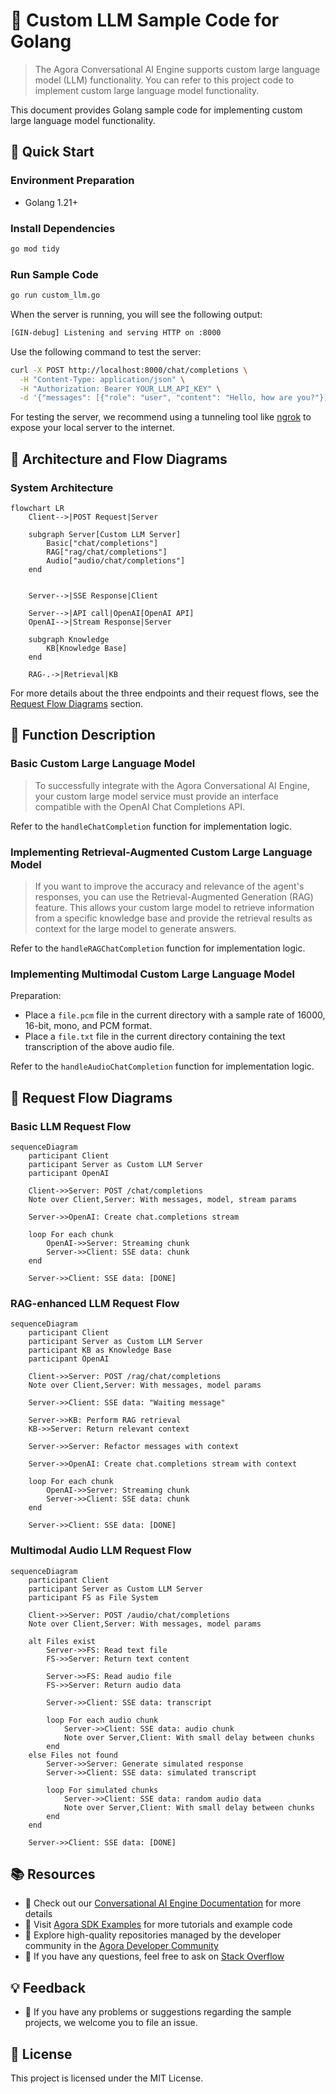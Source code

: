 # 🌟 Custom LLM Sample Code for Golang

> The Agora Conversational AI Engine supports custom large language model (LLM) functionality. You can refer to this project code to implement custom large language model functionality.

This document provides Golang sample code for implementing custom large language model functionality.

## 🚀 Quick Start

### Environment Preparation

- Golang 1.21+

### Install Dependencies

```bash
go mod tidy
```

### Run Sample Code

```bash
go run custom_llm.go
```

When the server is running, you will see the following output:

```bash
[GIN-debug] Listening and serving HTTP on :8000
```

Use the following command to test the server:

```bash
curl -X POST http://localhost:8000/chat/completions \
  -H "Content-Type: application/json" \
  -H "Authorization: Bearer YOUR_LLM_API_KEY" \
  -d '{"messages": [{"role": "user", "content": "Hello, how are you?"}], "stream": true, "model": "gpt-4o-mini"}'
```

For testing the server, we recommend using a tunneling tool like [ngrok](https://ngrok.com/) to expose your local server to the internet.

## 🔄 Architecture and Flow Diagrams

### System Architecture

```mermaid
flowchart LR
    Client-->|POST Request|Server

    subgraph Server[Custom LLM Server]
        Basic["chat/completions"]
        RAG["rag/chat/completions"]
        Audio["audio/chat/completions"]
    end


    Server-->|SSE Response|Client

    Server-->|API call|OpenAI[OpenAI API]
    OpenAI-->|Stream Response|Server

    subgraph Knowledge
        KB[Knowledge Base]
    end

    RAG-.->|Retrieval|KB
```

For more details about the three endpoints and their request flows, see the [Request Flow Diagrams](#📝-request-flow-diagrams) section.

## 📖 Function Description

### Basic Custom Large Language Model

> To successfully integrate with the Agora Conversational AI Engine, your custom large model service must provide an interface compatible with the OpenAI Chat Completions API.

Refer to the `handleChatCompletion` function for implementation logic.

### Implementing Retrieval-Augmented Custom Large Language Model

> If you want to improve the accuracy and relevance of the agent's responses, you can use the Retrieval-Augmented Generation (RAG) feature. This allows your custom large model to retrieve information from a specific knowledge base and provide the retrieval results as context for the large model to generate answers.

Refer to the `handleRAGChatCompletion` function for implementation logic.

### Implementing Multimodal Custom Large Language Model

Preparation:

- Place a `file.pcm` file in the current directory with a sample rate of 16000, 16-bit, mono, and PCM format.
- Place a `file.txt` file in the current directory containing the text transcription of the above audio file.

Refer to the `handleAudioChatCompletion` function for implementation logic.

## 📝 Request Flow Diagrams

### Basic LLM Request Flow

```mermaid
sequenceDiagram
    participant Client
    participant Server as Custom LLM Server
    participant OpenAI

    Client->>Server: POST /chat/completions
    Note over Client,Server: With messages, model, stream params

    Server->>OpenAI: Create chat.completions stream

    loop For each chunk
        OpenAI->>Server: Streaming chunk
        Server->>Client: SSE data: chunk
    end

    Server->>Client: SSE data: [DONE]
```

### RAG-enhanced LLM Request Flow

```mermaid
sequenceDiagram
    participant Client
    participant Server as Custom LLM Server
    participant KB as Knowledge Base
    participant OpenAI

    Client->>Server: POST /rag/chat/completions
    Note over Client,Server: With messages, model params

    Server->>Client: SSE data: "Waiting message"

    Server->>KB: Perform RAG retrieval
    KB->>Server: Return relevant context

    Server->>Server: Refactor messages with context

    Server->>OpenAI: Create chat.completions stream with context

    loop For each chunk
        OpenAI->>Server: Streaming chunk
        Server->>Client: SSE data: chunk
    end

    Server->>Client: SSE data: [DONE]
```

### Multimodal Audio LLM Request Flow

```mermaid
sequenceDiagram
    participant Client
    participant Server as Custom LLM Server
    participant FS as File System

    Client->>Server: POST /audio/chat/completions
    Note over Client,Server: With messages, model params

    alt Files exist
        Server->>FS: Read text file
        FS->>Server: Return text content

        Server->>FS: Read audio file
        FS->>Server: Return audio data

        Server->>Client: SSE data: transcript

        loop For each audio chunk
            Server->>Client: SSE data: audio chunk
            Note over Server,Client: With small delay between chunks
        end
    else Files not found
        Server->>Server: Generate simulated response
        Server->>Client: SSE data: simulated transcript

        loop For simulated chunks
            Server->>Client: SSE data: random audio data
            Note over Server,Client: With small delay between chunks
        end
    end

    Server->>Client: SSE data: [DONE]
```

## 📚 Resources

- 📖 Check out our [Conversational AI Engine Documentation](https://doc.agora.io/doc/convoai/restful/landing-page) for more details
- 🧩 Visit [Agora SDK Examples](https://github.com/AgoraIO) for more tutorials and example code
- 👥 Explore high-quality repositories managed by the developer community in the [Agora Developer Community](https://github.com/AgoraIO-Community)
- 💬 If you have any questions, feel free to ask on [Stack Overflow](https://stackoverflow.com/questions/tagged/agora.io)

## 💡 Feedback

- 🤖 If you have any problems or suggestions regarding the sample projects, we welcome you to file an issue.

## 📜 License

This project is licensed under the MIT License.
